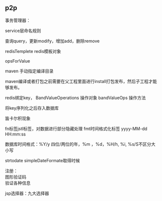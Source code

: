 ## p2p 

事务管理器：


service层命名规则

查询query，更新modify，增加add，删除remove


redisTemplete redis模板对象

opsForValue

maven 手动指定编译目录 

maven编译或者打包之前需要在父工程里面进行install打包发布，然后子工程才能够发布。

redis绑定key，  BandValueOperations 操作对象  bandValueOps 操作方法

将key序列化之后存入数据库


笛卡尔积现象



fn标签jstl标签，对数据进行部分隐藏处理
fmt时间格式化标签 yyyy-MM-dd HH:mm:ss

数据库时间格式：%Y/y 四位/两位的年，%m ，%d，%H/h, %i, %s/S不区分大小写

strtodate
simpleDateFormate取得时候

注册：<br>
图形验证码<br>
验证各种信息<br>

jsp选择器：九大选择器

